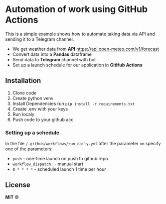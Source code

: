 # Automation of work using GitHub Actions
This is a simple example shows how to automate taking data via API and sending it to a Telegram channel.

 - We get weather data from **API** https://api.open-meteo.com/v1/forecast
 - Convert data into a **Pandas** dataframe 
 - Send data to **Telegram** channel with bot
 - Set up a launch schedule for our application in **GitHub Actions**

## Installation
1. Clone code
2. Create python venv
3. Install Dependencies run ``` pip install -r requirements.txt ```
4. Create .env with your keys
5. Run localy 
6. Push code to your github acc

### Setting up a schedule

In the file `/.github/workflows/run_daily.yml` after the parameter `on` specify one of the parameters: 
 
 - `push` - one-time launch on push to github repo
 - `workflow_dispatch:` - manual start
 - `0 * * * *` - scheduled launch 1 time per hour


## License

**MIT** ©
